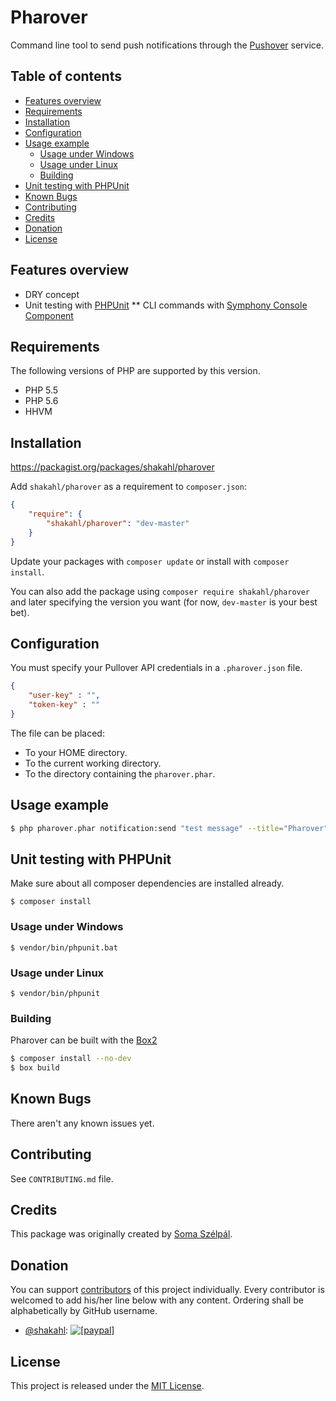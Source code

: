 # Pharover

Command line tool to send push notifications through the [Pushover](http://pushover.com) service.

## Table of contents

* [Features overview](#features-overview)
* [Requirements](#requirements)
* [Installation](#installation)
* [Configuration](#configuration)
* [Usage example](#usage-example)
    - [Usage under Windows](#usage-under-windows)
    - [Usage under Linux](#usage-under-linux)
    - [Building](#building)
* [Unit testing with PHPUnit](#unit-testing-with-phpunit)
* [Known Bugs](#known-bugs)
* [Contributing](#contributing)
* [Credits](#credits)
* [Donation](#donation)
* [License](#license)

## Features overview

* DRY concept
* Unit testing with [PHPUnit](https://phpunit.de/)
** CLI commands with [Symphony Console Component][symfony-console]

## Requirements

The following versions of PHP are supported by this version.

* PHP 5.5
* PHP 5.6
* HHVM

## Installation

https://packagist.org/packages/shakahl/pharover

Add `shakahl/pharover` as a requirement to `composer.json`:

```json
{
    "require": {
        "shakahl/pharover": "dev-master"
    }
}
```

Update your packages with `composer update` or install with `composer install`.

You can also add the package using `composer require shakahl/pharover` and later specifying the version you want (for now, `dev-master` is your best bet).

## Configuration

You must specify your Pullover API credentials in a `.pharover.json` file.

```json
{
    "user-key" : "",
    "token-key" : ""
}
```

The file can be placed:
* To your HOME directory.
* To the current working directory.
* To the directory containing the `pharover.phar`.

## Usage example

```bash
$ php pharover.phar notification:send "test message" --title="Pharover" --url="https://github.com/shakahl/pharover" --url-title="Pharover on GitHub"
```

## Unit testing with PHPUnit

Make sure about all composer dependencies are installed already.
```shell
$ composer install
```

### Usage under Windows
```shell
$ vendor/bin/phpunit​.bat
```

### Usage under Linux
```shell
$ vendor/bin/phpunit
```

### Building

Pharover can be built with the [Box2](http://box-project.github.io/box2/)

```bash
$ composer install --no-dev
$ box build
```

## Known Bugs

There aren't any known issues yet.

## Contributing

See `CONTRIBUTING.md` file.

## Credits

This package was originally created by [Soma Szélpál][shakahl].

## Donation

You can support [contributors][contributors] of this project individually. Every contributor is welcomed to add his/her line below with any content. Ordering shall be alphabetically by GitHub username.

* [@shakahl](https://github.com/shakahl): <a href="https://www.paypal.com/cgi-bin/webscr?cmd=_donations&business=3PWPWKLHMBSCU&lc=US&item_name=Open%20Source%20Development&item_number=opensource&currency_code=EUR&bn=PP%2dDonationsBF%3abtn_donate_SM%2egif%3aNonHostedGuest"><img src="https://www.paypalobjects.com/en_US/i/btn/btn_donate_LG.gif" alt="[paypal]" /></a>

## License

This project is released under the [MIT License][opensource].

[shakahl]: https://github.com/shakahl/
[contributors]: https://github.com/shakahl/pharover/graphs/contributors
[opensource]: http://www.opensource.org/licenses/MIT
[symfony-console]: http://symfony.com/doc/current/components/console/introduction.html
